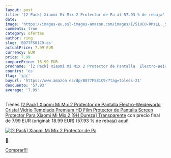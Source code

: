 ```yaml
---
layout: post
title: '[2 Pack] Xiaomi Mi Mix 2 Protector de Pa al 57.93 % de rebaja'
date: 
image: 'https://images-eu.ssl-images-amazon.com/images/I/51UCO-RMzLL._SL200_.jpg'
comments: true
category: ofertas
author: ring
slug: 'B077FS81C9-es'
actualPrice: 7.99 EUR
currency: EUR
price: 7.99
comparePrice: 18.99 EUR
prodname: '[2 Pack] Xiaomi Mi Mix 2 Protector de Pantalla  Electro-Weideworld Cristal Vidrio Templado Premium HD Film Protector de Pantalla Screen Protector Para Xiaomi Mi Mix 2 [9H Dureza] Transparente'
country: 'es'
flag: '🇪🇸'
buyurl: 'https://www.amazon.es/dp/B077FS81C9/?tag=tolees-21'
descuento: '57.93'
average: '7.99'
---
```


Tienes [[2 Pack] Xiaomi Mi Mix 2 Protector de Pantalla  Electro-Weideworld Cristal Vidrio Templado Premium HD Film Protector de Pantalla Screen Protector Para Xiaomi Mi Mix 2 [9H Dureza] Transparente](https://www.amazon.es/dp/B077FS81C9/?tag=tolees-21) con precio final de  7.99 EUR (original: 18.99 EUR) (57.93 %  de rebaja) aqui!

[![[2 Pack] Xiaomi Mi Mix 2 Protector de Pa](https://images-eu.ssl-images-amazon.com/images/I/51UCO-RMzLL._SL200_.jpg)](https://www.amazon.es/dp/B077FS81C9/?tag=tolees-21)

🔎:


[Comprar!!!](https://www.amazon.es/dp/B077FS81C9/?tag=tolees-21)
